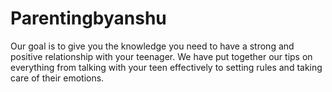 # Parentingbyanshu
Our goal is to give you the knowledge you need to have a strong and positive relationship with your teenager. We have put together our tips on everything from talking with your teen effectively to setting rules and taking care of their emotions.
